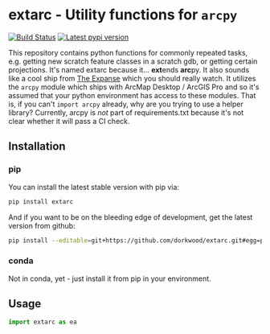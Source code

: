 # extarc - Utility functions for `arcpy`

[![Build Status](https://travis-ci.com/dorkwood/extarc.svg?branch=master)](https://travis-ci.com/dorkwood/extarc)
[![Latest pypi version](https://img.shields.io/pypi/v/extarc)](https://pypi.org/project/extarc/)

This repository contains python functions for commonly repeated tasks, e.g. getting new scratch feature classes in a scratch gdb, or getting certain projections. It's named extarc because it... **ext**ends **arc**py. It also sounds like a cool ship from [The Expanse](https://en.wikipedia.org/wiki/The_Expanse_(TV_series)) which you should really watch. It utilizes the `arcpy` module which ships with ArcMap Desktop / ArcGIS Pro and so it's assumed that your python environment has access to these modules. That is, if you can't `import arcpy` already, why are you trying to use a helper library? Currently, arcpy is _not_ part of requirements.txt because it's not clear whether it will pass a CI check.

## Installation

### pip

You can install the latest stable version with pip via:

```bash
pip install extarc
```

And if you want to be on the bleeding edge of development, get the latest version from github:

```bash
pip install --editable=git+https://github.com/dorkwood/extarc.git#egg=pyhere
```

### conda

Not in conda, yet - just install it from pip in your environment.

## Usage

```python
import extarc as ea
```
